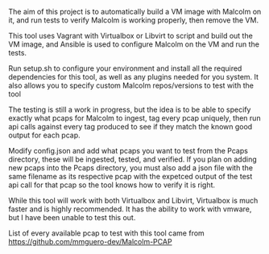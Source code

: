 The aim of this project is to automatically build a VM image with Malcolm on it, and run tests to verify Malcolm is working properly, then remove the VM.

This tool uses Vagrant with Virtualbox or Libvirt to script and build out the VM image, and Ansible is used to configure Malcolm on the VM and run the tests.

Run setup.sh to configure your environment and install all the required dependencies for this tool, as well as any plugins needed for you system. It also allows you to specify custom Malcolm repos/versions to test with the tool

The testing is still a work in progress, but the idea is to be able to specify exactly what pcaps for Malcolm to ingest, tag every pcap uniquely, then run api calls against every tag produced to see if they match the known good output for each pcap.

Modify config.json and add what pcaps you want to test from the Pcaps directory, these will be ingested, tested, and verified. If you plan on adding new pcaps into the Pcaps directory, you must also add a json file with the same filename as its respective pcap with the expetced output of the test api call for that pcap so the tool knows how to verify it is right.

While this tool will work with both Virtualbox and Libvirt, Virtualbox is much faster and is highly recommended. It has the ability to work with vmware, but I have been unable to test this out.

List of every available pcap to test with this tool came from https://github.com/mmguero-dev/Malcolm-PCAP
